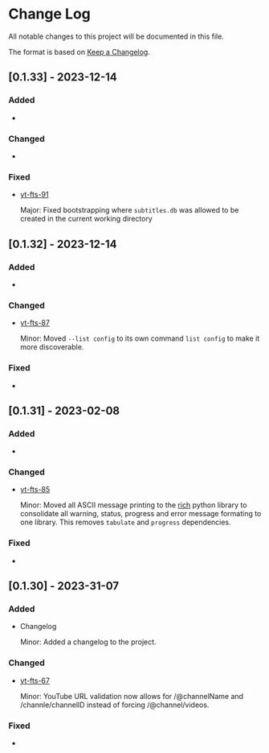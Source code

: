 
# Change Log
All notable changes to this project will be documented in this file.
 
The format is based on [Keep a Changelog](http://keepachangelog.com/).
 
## [0.1.33] - 2023-12-14

### Added

- 

### Changed

- 

### Fixed

- [yt-fts-91](https://github.com/NotJoeMartinez/yt-fts/pull/91)

  Major: Fixed bootstrapping where `subtitles.db` was allowed to be created in the current working directory

## [0.1.32] - 2023-12-14

### Added

- 

### Changed 

- [yt-fts-87](https://github.com/NotJoeMartinez/yt-fts/issues/87)

  Minor: Moved `--list config` to its own command `list config` to make it more discoverable.

### Fixed

- 


## [0.1.31] - 2023-02-08

### Added

-   

### Changed

- [yt-fts-85](https://github.com/NotJoeMartinez/yt-fts/pull/85)

  Minor: Moved all ASCII message printing to the [rich](https://github.com/Textualize/rich) python library 
  to consolidate all warning, status, progress and error message formating to one library. This removes
  `tabulate` and `progress` dependencies. 

### Fixed

- 


## [0.1.30] - 2023-31-07

### Added

- Changelog

  Minor: Added a changelog to the project.

### Changed

- [yt-fts-67](https://github.com/NotJoeMartinez/yt-fts/issues/67)

  Minor: YouTube URL validation now allows for /@channelName and /channle/channelID
  instead of forcing /@channel/videos. 

### Fixed

- 

